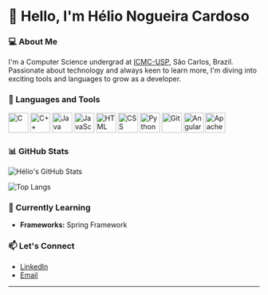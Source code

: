 # 👋 Hello, I'm Hélio Nogueira Cardoso

### 💻 About Me
I'm a Computer Science undergrad at [ICMC-USP](https://www.icmc.usp.br/), São Carlos, Brazil. Passionate about technology and always keen to learn more, I'm diving into exciting tools and languages to grow as a developer. 

### 🚀 Languages and Tools
<p align="left">
  <img src="https://cdn.jsdelivr.net/gh/devicons/devicon/icons/c/c-original.svg" alt="C" width="40" height="40"/>
  <img src="https://cdn.jsdelivr.net/gh/devicons/devicon/icons/cplusplus/cplusplus-original.svg" alt="C++" width="40" height="40"/>
  <img src="https://cdn.jsdelivr.net/gh/devicons/devicon/icons/java/java-original.svg" alt="Java" width="40" height="40"/>
  <img src="https://cdn.jsdelivr.net/gh/devicons/devicon/icons/javascript/javascript-original.svg" alt="JavaScript" width="40" height="40"/>
  <img src="https://cdn.jsdelivr.net/gh/devicons/devicon/icons/html5/html5-original.svg" alt="HTML" width="40" height="40"/>
  <img src="https://cdn.jsdelivr.net/gh/devicons/devicon/icons/css3/css3-original.svg" alt="CSS" width="40" height="40"/>
  <img src="https://cdn.jsdelivr.net/gh/devicons/devicon/icons/python/python-original.svg" alt="Python" width="40" height="40"/>
  <img src="https://cdn.jsdelivr.net/gh/devicons/devicon/icons/git/git-original.svg" alt="Git" width="40" height="40"/>
  <img src="https://cdn.jsdelivr.net/gh/devicons/devicon/icons/angularjs/angularjs-original.svg" alt="Angular" width="40" height="40"/>
  <img src="https://cdn.jsdelivr.net/gh/devicons/devicon/icons/apache/apache-original.svg" alt="Apache Spark" width="40" height="40"/>
</p>

### 📊 GitHub Stats
![Hélio's GitHub Stats](https://github-readme-stats.vercel.app/api?username=helio-nogueira-cardoso&show_icons=true&theme=tokyonight)

![Top Langs](https://github-readme-stats.vercel.app/api/top-langs/?username=helio-nogueira-cardoso&layout=compact&theme=tokyonight)

### 🌱 Currently Learning
- **Frameworks:** Spring Framework

### 📫 Let's Connect
- [LinkedIn](https://www.linkedin.com/in/helioncardoso/)
- [Email](mailto:helionc1999@usp.br)

---

